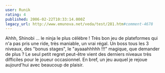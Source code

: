 ```yaml
---
user: Runik
rating: 4
published: 2006-02-22T10:33:14.000Z
legacy_url: http://www.emunova.net/veda/test/281.htm#comment-4678
---
```

Ahhh, Shinobi ... le ninja le plus célèbre !
Très bon jeu de plateformes qui n'a pas pris une ride, très maniable, un vrai régal.
Un boss tous les 3 niveaux, des "bonus stages", le "ayaaahhhhh !!!" magique, que demander de plus ? Le seul petit regret peut-être vient des derniers niveaux très difficiles pour le joueur occasionnel.
En bref, un jeu auquel je rejoue aujourd'hui avec beaucoup de plaisir.